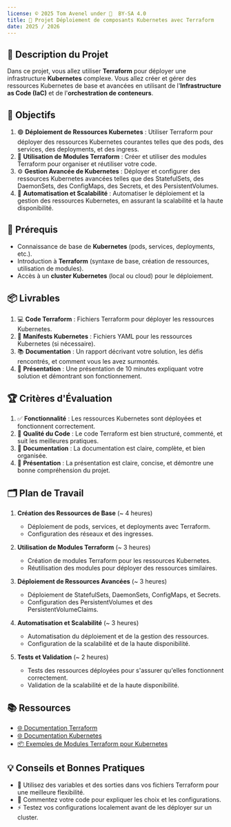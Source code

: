 ```yaml
---
license: © 2025 Tom Avenel under 󰵫  BY-SA 4.0
title: 🎯 Projet Déploiement de composants Kubernetes avec Terraform
date: 2025 / 2026
---
```


## 📘 Description du Projet

Dans ce projet, vous allez utiliser **Terraform** pour déployer une infrastructure **Kubernetes** complexe. Vous allez créer et gérer des ressources Kubernetes de base et avancées en utilisant de l'**Infrastructure as Code (IaC)** et de l'**orchestration de conteneurs**.

## 🎯 Objectifs

1. 🟢 **Déploiement de Ressources Kubernetes** : Utiliser Terraform pour déployer des ressources Kubernetes courantes telles que des pods, des services, des deployments, et des ingress.
2. 🧩 **Utilisation de Modules Terraform** : Créer et utiliser des modules Terraform pour organiser et réutiliser votre code.
3. ⚙️ **Gestion Avancée de Kubernetes** : Déployer et configurer des ressources Kubernetes avancées telles que des StatefulSets, des DaemonSets, des ConfigMaps, des Secrets, et des PersistentVolumes.
4. 🚀 **Automatisation et Scalabilité** : Automatiser le déploiement et la gestion des ressources Kubernetes, en assurant la scalabilité et la haute disponibilité.

## 📝 Prérequis

- Connaissance de base de **Kubernetes** (pods, services, deployments, etc.).
- Introduction à **Terraform** (syntaxe de base, création de ressources, utilisation de modules).
- Accès à un **cluster Kubernetes** (local ou cloud) pour le déploiement.

## 📦 Livrables

1. 💻 **Code Terraform** : Fichiers Terraform pour déployer les ressources Kubernetes.
2. 📄 **Manifests Kubernetes** : Fichiers YAML pour les ressources Kubernetes (si nécessaire).
3. 📚 **Documentation** : Un rapport décrivant votre solution, les défis rencontrés, et comment vous les avez surmontés.
4. 🎤 **Présentation** : Une présentation de 10 minutes expliquant votre solution et démontrant son fonctionnement.

## 🏆 Critères d'Évaluation

1. ✅ **Fonctionnalité** : Les ressources Kubernetes sont déployées et fonctionnent correctement.
2. 🧹 **Qualité du Code** : Le code Terraform est bien structuré, commenté, et suit les meilleures pratiques.
3. 📖 **Documentation** : La documentation est claire, complète, et bien organisée.
4. 🎯 **Présentation** : La présentation est claire, concise, et démontre une bonne compréhension du projet.

## 🗂️ Plan de Travail

1. **Création des Ressources de Base** (~ 4 heures)

   - Déploiement de pods, services, et deployments avec Terraform.
   - Configuration des réseaux et des ingresses.

2. **Utilisation de Modules Terraform** (~ 3 heures)

   - Création de modules Terraform pour les ressources Kubernetes.
   - Réutilisation des modules pour déployer des ressources similaires.

3. **Déploiement de Ressources Avancées** (~ 3 heures)

   - Déploiement de StatefulSets, DaemonSets, ConfigMaps, et Secrets.
   - Configuration des PersistentVolumes et des PersistentVolumeClaims.

4. **Automatisation et Scalabilité** (~ 3 heures)

   - Automatisation du déploiement et de la gestion des ressources.
   - Configuration de la scalabilité et de la haute disponibilité.

5. **Tests et Validation** (~ 2 heures)

   - Tests des ressources déployées pour s'assurer qu'elles fonctionnent correctement.
   - Validation de la scalabilité et de la haute disponibilité.

## 📚 Ressources

- [🌐 Documentation Terraform](https://www.terraform.io/docs/)
- [🌐 Documentation Kubernetes](https://kubernetes.io/docs/home/)
- [📦 Exemples de Modules Terraform pour Kubernetes](https://registry.terraform.io/browse/modules?provider=kubernetes)

## 💡 Conseils et Bonnes Pratiques

- 🔧 Utilisez des variables et des sorties dans vos fichiers Terraform pour une meilleure flexibilité.
- 📝 Commentez votre code pour expliquer les choix et les configurations.
- ⚡ Testez vos configurations localement avant de les déployer sur un cluster.

